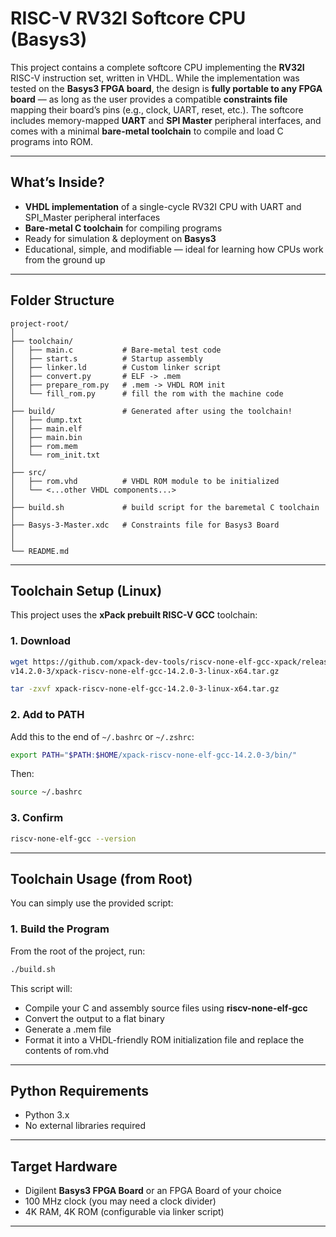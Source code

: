 # RISC-V RV32I Softcore CPU (Basys3)

This project contains a complete softcore CPU implementing the **RV32I** RISC-V instruction set, written in VHDL. While the implementation was tested on the **Basys3 FPGA board**, the design is **fully portable to any FPGA board** — as long as the user provides a compatible **constraints file** mapping their board’s pins (e.g., clock, UART, reset, etc.). The softcore includes memory-mapped **UART** and **SPI Master** peripheral interfaces, and comes with a minimal **bare-metal toolchain** to compile and load C programs into ROM.

---

## What’s Inside?

- **VHDL implementation** of a single-cycle RV32I CPU with UART and SPI_Master peripheral interfaces
- **Bare-metal C toolchain** for compiling programs
- Ready for simulation & deployment on **Basys3**
- Educational, simple, and modifiable — ideal for learning how CPUs work from the ground up

---

## Folder Structure

```
project-root/
│
├── toolchain/
│   ├── main.c           # Bare-metal test code
│   ├── start.s          # Startup assembly
│   ├── linker.ld        # Custom linker script
│   ├── convert.py       # ELF -> .mem
│   ├── prepare_rom.py   # .mem -> VHDL ROM init
│   └── fill_rom.py      # fill the rom with the machine code
│
├── build/               # Generated after using the toolchain!
│   ├── dump.txt
│   ├── main.elf
│   ├── main.bin
│   ├── rom.mem
│   └── rom_init.txt
│
├── src/
│   ├── rom.vhd          # VHDL ROM module to be initialized
│   └── <...other VHDL components...>
│
├── build.sh             # build script for the baremetal C toolchain
│   
├── Basys-3-Master.xdc   # Constraints file for Basys3 Board
│   
│
└── README.md
```

---

## Toolchain Setup (Linux)

This project uses the **xPack prebuilt RISC-V GCC** toolchain:

### 1. Download
```bash
wget https://github.com/xpack-dev-tools/riscv-none-elf-gcc-xpack/releases/download/\
v14.2.0-3/xpack-riscv-none-elf-gcc-14.2.0-3-linux-x64.tar.gz

tar -zxvf xpack-riscv-none-elf-gcc-14.2.0-3-linux-x64.tar.gz
```

### 2. Add to PATH
Add this to the end of `~/.bashrc` or `~/.zshrc`:
```bash
export PATH="$PATH:$HOME/xpack-riscv-none-elf-gcc-14.2.0-3/bin/"
```
Then:
```bash
source ~/.bashrc
```

### 3. Confirm
```bash
riscv-none-elf-gcc --version
```

---

## Toolchain Usage (from Root)

You can simply use the provided script:

### 1. Build the Program
From the root of the project, run:
```bash
./build.sh
```

This script will:

- Compile your C and assembly source files using **riscv-none-elf-gcc**
- Convert the output to a flat binary
- Generate a .mem file
- Format it into a VHDL-friendly ROM initialization file and replace the contents of rom.vhd

---

## Python Requirements

- Python 3.x
- No external libraries required

---

## Target Hardware

- Digilent **Basys3 FPGA Board** or an FPGA Board of your choice
- 100 MHz clock (you may need a clock divider)
- 4K RAM, 4K ROM (configurable via linker script)

---

